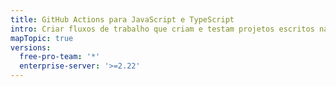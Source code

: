 ```yaml
---
title: GitHub Actions para JavaScript e TypeScript
intro: Criar fluxos de trabalho que criam e testam projetos escritos nas bibliotecas JavaScript e TypeScript.
mapTopic: true
versions:
  free-pro-team: '*'
  enterprise-server: '>=2.22'
---
```


